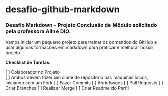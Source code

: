 # desafio-github-markdown
### Desafio Markdown - Projeto Conclusão de Môdulo solicitado pela professora Aline DIO.

Vamos iniciar um pequeno projeto para treinar os comandos do GitHub e usar algumas formações em markdown para praticar e melhorar nosso projeto.

**Checklist de Tarefas:**

[ ] Colaborador no Projeto<br>
[ ] Ambos devem fazer um clone do repósitorio nas máquinas locais, iniciando com um Fork
[ ] Fazer Commits
[ ] Abrir Issues
[ ] Pull Requests
[ ] Criar Branches
[ ] Realizar Merge
[ ] Criar Readme do Perfil
